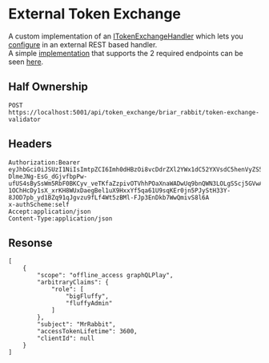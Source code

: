 # External Token Exchange  

A custom implementation of an [ITokenExchangeHandler](../src/TokenExchange.Contracts/ITokenExchangeHandler.cs) which lets you [configure](../src/GraphQLPlayTokenExchangeOnlyApp/appsettings.Development.TokenExchange.json) in an external REST based handler.  
A simple [implementation](../src/BriarRabbitTokenExchange) that supports the 2 required endpoints can be seen [here](../src/BriarRabbitTokenExchange).  


## Half Ownership
```
POST
https://localhost:5001/api/token_exchange/briar_rabbit/token-exchange-validator
```
## Headers
```
Authorization:Bearer eyJhbGciOiJSUzI1NiIsImtpZCI6Imh0dHBzOi8vcDdrZXl2YWx1dC52YXVsdC5henVyZS5uZXQva2V5cy9QN0lkZW50aXR5U2VydmVyNFNlbGZTaWduZWQvZjdkODdhNDY3MDhjNGYzZDhkZmU2MTFlOTczNzQ1YzMiLCJ0eXAiOiJKV1QifQ.eyJuYmYiOjE1NTU2NTExMDcsImV4cCI6MTU1NTY1NDcwNywiaXNzIjoiaHR0cHM6Ly9ncmFwaHFscGxheTIyLmF6dXJld2Vic2l0ZXMubmV0IiwiYXVkIjpbImh0dHBzOi8vZ3JhcGhxbHBsYXkyMi5henVyZXdlYnNpdGVzLm5ldC9yZXNvdXJjZXMiLCIzUEFwaSJdLCJjbGllbnRfaWQiOiJiMmItY2xpZW50IiwiY2xpZW50X25hbWVzcGFjZSI6ImIyYi1vcmciLCJzY29wZSI6WyIzUEFwaSJdfQ.d_S_JP8hAF9JGtA08qW7VralJeTGc-DlmeJNg-EsG_dGjvfbpPw-ufUS4sBySsWm5RbF0BKCyv_veTKfaZzpivOTVhhPOaXnaWADwUq9bnQWN3LOLgSScj5GVwA6vy4d00p4vYqeaUw8uy59rc_Nk5ZZ4H55VH091dpKg1_zgzGELrzK8G2neACdeHt1wsp1MSUo1dk4crj0sTqdubx9Iseztv4_Zbw-1OChHcDy1sX_xrKH8WUxDaegBel1uX9HxxYf5qa61U9sqKEr0jn5PJyStH33Y-8JOD7pb_yd1BZq91qJgvzu9fLf4Wt5zBMl-FJp3EnDkb7WwQmivS8l6A
x-authScheme:self
Accept:application/json
Content-Type:application/json

```
## Resonse
```
[
    {
        "scope": "offline_access graphQLPlay",
        "arbitraryClaims": {
            "role": [
                "bigFluffy",
                "fluffyAdmin"
            ]
        },
        "subject": "MrRabbit",
        "accessTokenLifetime": 3600,
        "clientId": null
    }
]
```
